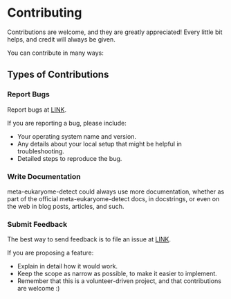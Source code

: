 # Contributing

Contributions are welcome, and they are greatly appreciated! Every little bit
helps, and credit will always be given.

You can contribute in many ways:

## Types of Contributions

### Report Bugs

Report bugs at [LINK](https://git.embl.de/grp-bork/meta-eukaryome-detect/issues).

If you are reporting a bug, please include:

* Your operating system name and version.
* Any details about your local setup that might be helpful in troubleshooting.
* Detailed steps to reproduce the bug.

### Write Documentation

meta-eukaryome-detect could always use more documentation, whether as part of the
official meta-eukaryome-detect docs, in docstrings, or even on the web in blog posts,
articles, and such.

### Submit Feedback

The best way to send feedback is to file an issue at [LINK](https://git.embl.de/grp-bork/meta-eukaryome-detect/issues).

If you are proposing a feature:

* Explain in detail how it would work.
* Keep the scope as narrow as possible, to make it easier to implement.
* Remember that this is a volunteer-driven project, and that contributions
  are welcome :)
